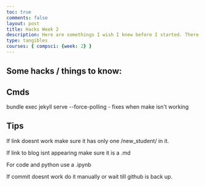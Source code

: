 ```yaml
---
toc: true
comments: false
layout: post
title: Hacks Week 2
description: Here are somethings I wish I knew before I started. There cmds and more in here.
type: tangibles
courses: { compsci: {week: 2} }
---
```



## Some hacks / things to know:

## Cmds

bundle exec jekyll serve --force-polling - fixes when make isn't working

## Tips

If link doesnt work make sure it has only one /new_student/ in it.

If link to blog isnt appearing make sure it is a .md

For code and python use a .ipynb

If commit doesnt work do it manually or wait till github is back up.



